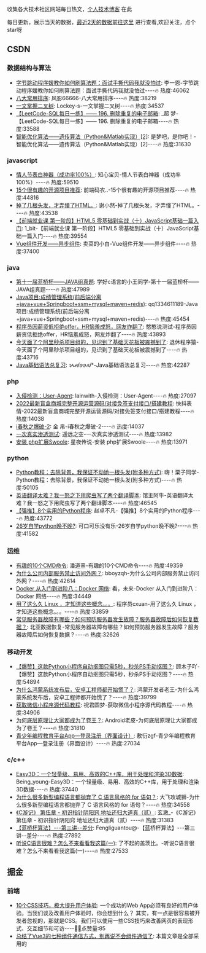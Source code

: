 
收集各大技术社区网站每日热文，[个人技术博客](https://github.com/dravenww/blob) 在此

每日更新，展示当天的数据，[最近2天的数据前往这里](https://github.com/dravenww/curated-article) 进行查看,欢迎关注，点个star呀
## CSDN 
### 数据结构与算法 
- [字节跳动程序媛教你如何刷算法题：面试手撕代码我就没怕过](https://blog.csdn.net/qq_29966203/article/details/122890389): 李一恩-字节跳动程序媛教你如何刷算法题：面试手撕代码我就没怕过----🔥 热度:46062 
- [八大常用排序](https://blog.csdn.net/weixin_58867976/article/details/122829103): 风影66666-八大常用排序----🔥 热度:38219 
- [一文掌握二叉树](https://blog.csdn.net/sjp151/article/details/122876035): Lockey-s-一文掌握二叉树----🔥 热度:34537 
- [【LeetCode-SQL每日一练】—— 196. 删除重复的电子邮箱](https://blog.csdn.net/weixin_42306958/article/details/122898528): _超 梦-【LeetCode-SQL每日一练】—— 196. 删除重复的电子邮箱----🔥 热度:33588 
- [智能优化算法——遗传算法（Python&Matlab实现）[2]](https://blog.csdn.net/weixin_46039719/article/details/122872298): 是梦吧，是你吧！-智能优化算法——遗传算法（Python&Matlab实现）[2]----🔥 热度:31630 

### javascript 
- [情人节表白神器（成功率100%）](https://blog.csdn.net/qq_53673551/article/details/122895391): 知心宝贝-情人节表白神器（成功率100%）----🔥 热度:59510 
- [15个很有趣的开源项目推荐](https://blog.csdn.net/BYGFJ/article/details/122854675): 前端码农..-15个很有趣的开源项目推荐----🔥 热度:44816 
- [掉了几根头发，才弄懂了HTML。](https://blog.csdn.net/Ping_Love_/article/details/122859348): 谢小然-掉了几根头发，才弄懂了HTML。----🔥 热度:43538 
- [【前端就业课 第一阶段】HTML5 零基础到实战（十）JavaScript基础一篇入门](https://blog.csdn.net/A757291228/article/details/122848011): 1_bit-【前端就业课 第一阶段】HTML5 零基础到实战（十）JavaScript基础一篇入门----🔥 热度:39554 
- [Vue组件开发——异步组件](https://blog.csdn.net/weixin_47450807/article/details/122852818): 卖菜的小白-Vue组件开发——异步组件----🔥 热度:37400 

### java 
- [第十一届蓝桥杯——JAVA组真题](https://blog.csdn.net/weixin_59796310/article/details/122894065): 学好c语言的小王同学-第十一届蓝桥杯——JAVA组真题----🔥 热度:47989 
- [Java项目:成绩管理系统(前后端分离+java+vue+Springboot+ssm+mysql+maven+redis)](https://blog.csdn.net/m0_66863468/article/details/122873154): qq1334611189-Java项目:成绩管理系统(前后端分离+java+vue+Springboot+ssm+mysql+maven+redis)----🔥 热度:45454 
- [程序员因薪资低拒绝offer，HR恼羞成怒，网友炸翻了](https://blog.csdn.net/weixin_56331124/article/details/122898067): 憨憨说测试-程序员因薪资低拒绝offer，HR恼羞成怒，网友炸翻了----🔥 热度:43893 
- [今天面了个阿里秒杀项目组的，见识到了基础天花板被震撼到了](https://blog.csdn.net/m0_59595915/article/details/122888266): 退休程序猿-今天面了个阿里秒杀项目组的，见识到了基础天花板被震撼到了----🔥 热度:43716 
- [Java基础语法总复习](https://blog.csdn.net/m0_58652786/article/details/122875935): ᝰꫛꪮꪮꫜ*-Java基础语法总复习----🔥 热度:42287 

### php 
- [入侵检测：User-Agent](https://blog.csdn.net/weixin_44288604/article/details/122841405): lainwith-入侵检测：User-Agent----🔥 热度:27097 
- [2022最新盲盒商城完整开源运营源码/对接免签支付接口/搭建教程](https://blog.csdn.net/m0_65907979/article/details/122903823): 快抖表情-2022最新盲盒商城完整开源运营源码/对接免签支付接口/搭建教程----🔥 热度:14038 
- [i春秋之爆破-2](https://blog.csdn.net/l2872253606/article/details/122902919): 金 帛-i春秋之爆破-2----🔥 热度:14037 
- [一次真实渗透测试](https://blog.csdn.net/weixin_51646864/article/details/122902650): 遥远之空-一次真实渗透测试----🔥 热度:13982 
- [安装 php扩展Swoole](https://blog.csdn.net/persevere_S/article/details/122902925): 星夜传说-安装 php扩展Swoole----🔥 热度:13971 

### python 
- [Python教程：去除背景，我保证不动她一根头发(附多种方式)](https://blog.csdn.net/xy258009/article/details/122892535): 嗨！栗子同学-Python教程：去除背景，我保证不动她一根头发(附多种方式)----🔥 热度:50105 
- [英语翻译太难？我一怒之下用爬虫写了两个翻译脚本](https://blog.csdn.net/qq_57421630/article/details/122888917): 馆主阿牛-英语翻译太难？我一怒之下用爬虫写了两个翻译脚本----🔥 热度:46545 
- [【强推】8个实用的Python程序](https://blog.csdn.net/sgzqc/article/details/122888895): 赵卓不凡-【强推】8个实用的Python程序----🔥 热度:43772 
- [26岁自学python晚不晚?](https://blog.csdn.net/m0_59236602/article/details/122896050): 可口可乐没有乐-26岁自学python晚不晚?----🔥 热度:41582 

### 运维 
- [有趣的10个CMD命令](https://blog.csdn.net/PanDaoxi2020/article/details/122838528): 潘道熹-有趣的10个CMD命令----🔥 热度:49359 
- [为什么公司内部服务禁止访问外网？](https://blog.csdn.net/zhuqiuhui/article/details/122890694): bboyzqh-为什么公司内部服务禁止访问外网？----🔥 热度:42614 
- [Docker 从入门到进阶八：Docker 网络](https://blog.csdn.net/qq_43762191/article/details/122844621): 看，未来-Docker 从入门到进阶八：Docker 网络----🔥 热度:34449 
- [用了这么久 Linux ，才知道这些概念。。。](https://blog.csdn.net/qq_36894974/article/details/122822779): 程序员cxuan-用了这么久 Linux ，才知道这些概念。。。----🔥 热度:33859 
- [常见服务器故障有哪些？如何预防服务器发生故障？服务器故障后如何恢复数据？](https://blog.csdn.net/beiya123/article/details/122876700): 北亚数据恢复-常见服务器故障有哪些？如何预防服务器发生故障？服务器故障后如何恢复数据？----🔥 热度:32626 

### 移动开发 
- [【爆赞】这款Python小程序自动抠图只需5秒，秒杀PS手动抠图？](https://blog.csdn.net/weixin_55822277/article/details/122892877): 顾木子吖-【爆赞】这款Python小程序自动抠图只需5秒，秒杀PS手动抠图？----🔥 热度:54894 
- [为什么鸿蒙系统发布后，安卓工程师都开始慌了？](https://blog.csdn.net/Harmony_wang/article/details/122865166): 鸿蒙开发者老王-为什么鸿蒙系统发布后，安卓工程师都开始慌了？----🔥 热度:39799 
- [获取微信小程序源代码教程](https://blog.csdn.net/qq15577969/article/details/122840510): 祝君圆梦-获取微信小程序源代码教程----🔥 热度:34906 
- [为何底层原理让大家都成为了卷王？](https://blog.csdn.net/m0_59614665/article/details/122830489): Android老皮-为何底层原理让大家都成为了卷王？----🔥 热度:31810 
- [青少年编程教育平台App—登录注册（界面设计）](https://blog.csdn.net/qq_45556665/article/details/122832255): 敷衍zgf-青少年编程教育平台App—登录注册（界面设计）----🔥 热度:27034 

### c/c++ 
- [Easy3D：一个轻量级、易用、高效的C++库，用于处理和渲染3D数据](https://blog.csdn.net/u013019296/article/details/122852826): Being_young-Easy3D：一个轻量级、易用、高效的C++库，用于处理和渲染3D数据----🔥 热度:37440 
- [为什么很多新型编程语言都抛弃了 C 语言风格的 for 语句？](https://blog.csdn.net/m0_63171455/article/details/122853744): 大飞攻城狮-为什么很多新型编程语言都抛弃了 C 语言风格的 for 语句？----🔥 热度:34558 
- [《C游记》 第伍章 - 初识指针阴阳窍 地址还归大道真（贰）](https://blog.csdn.net/forever_bryant/article/details/122853279): 玄澈_-《C游记》 第伍章 - 初识指针阴阳窍 地址还归大道真（贰）----🔥 热度:31383 
- [【蓝桥杯算法】---第三讲--差分](https://blog.csdn.net/weixin_59112191/article/details/122843379): Fengliguantou@-【蓝桥杯算法】---第三讲--差分----🔥 热度:27892 
- [听说C语言很难？怎么不来看看我这篇(一)](https://blog.csdn.net/qq_36434742/article/details/122806805): 了不起的盖茨比。-听说C语言很难？怎么不来看看我这篇(一)----🔥 热度:27533 


## 掘金 
### 前端 
- [10个CSS技巧，极大提升用户体验](https://juejin.cn/post/7062860159286149127): 一个成功的Web App必须有良好的用户体验。当我们谈及改善用户体验时，你会想到什么？ 其实，有一点是很容易被开发者忽视的，那就是CSS。我们可以使用一些CSS技巧来改善网页的表现形式、交互细节和可访----👍🏻点赞量:85 
- [总结了Vue3的七种组件通信方式，别再说不会组件通信了](https://juejin.cn/post/7062740057018335245): 本篇文章是全部采用的<script setup>这种组合式API写法，相对于选项式来说，组合式API这种写法更加自由，具体可以参考Vue文档对两种方式的描述。----👍🏻点赞量:63 
- [某一线前端小组长的 Code Review 分享（第二弹！）](https://juejin.cn/post/7063253153197588510): 大家平时能搜出一堆Code Review 流程、如何如何 Code Review 等等。好像实际的 review 记录并不多，恰好本人有幸担任前端小组长一职，就给大家分享一下，一线前端平时写的代码~----👍🏻点赞量:56 

### 前端-JavaScript 
- [总结了Vue3的七种组件通信方式，别再说不会组件通信了](https://juejin.cn/post/7062740057018335245): 本篇文章是全部采用的<script setup>这种组合式API写法，相对于选项式来说，组合式API这种写法更加自由，具体可以参考Vue文档对两种方式的描述。----👍🏻点赞量:63 
- [必须知道的JavaScript库 - 可视化库](https://juejin.cn/post/7063348479367577607): Data Visualization 数据可视化工具推荐 在研发团队内从0打造一个公司级可视化库/工具可行性非常低(无论是成本还是是否具备能力等等...),综上种种,今天推荐一些web方向现有的工具(----👍🏻点赞量:24 
- [即将到来的 ECMAScript 2022 新特性](https://juejin.cn/post/7062901984046612511): 这是我参与2022首次更文挑战的第 6 天，活动详情查看：2022首次更文挑战 ECMAScript 规范每年都会更新一次，正式标准化 JavaScript 语言的 ECMAScript 的下一次年度----👍🏻点赞量:18 

### 前端-Vue.js 
- [总结了Vue3的七种组件通信方式，别再说不会组件通信了](https://juejin.cn/post/7062740057018335245): 本篇文章是全部采用的<script setup>这种组合式API写法，相对于选项式来说，组合式API这种写法更加自由，具体可以参考Vue文档对两种方式的描述。----👍🏻点赞量:63 
- [Vue如何写埋点，统计PVUV，用户的喜爱程度、停留页面的时长！！！](https://juejin.cn/post/7063336406151593998): 「这是我参与2022首次更文挑战的第5天，活动详情查看：2022首次更文挑战」。 领导提出了一个需求，写pvuv要统计用户的访问量和喜好，俺也没写过，但是我们组的服务端非常的强大，他总结了办法，我只要----👍🏻点赞量:14 
- [vue-router 如何找到待渲染的 vue 组件？详解 route 别名处理，vue-router Matcher 解析（二）](https://juejin.cn/post/7063844917604253703): 之前的文章讲了, vue-router 找到待渲染的 vue 组件时，对 route route 的处理过程，但是还有 route 的 alias(别名) 是如何操作没有解释，对于别名在 vue-ro----👍🏻点赞量:2 

### 前端-算法 
- [日拱算法：什么是“煎饼排序”？](https://juejin.cn/post/7063449919394152485): 什么是“煎饼排序”？ 通过“煎饼翻转”来进行排序，叫“煎饼排序”，那什么是“煎饼翻转”呢？（禁止套娃🐶）。。。----👍🏻点赞量:7 
- [[路飞]_全排列 II](https://juejin.cn/post/7063422383822274567): 「这是我参与2022首次更文挑战的第25天，活动详情查看：2022首次更文挑战」 47. 全排列 II 题目 给定一个可包含重复数字的序列 nums ，按任意顺序 返回所有不重复的全排列。 示例1 示----👍🏻点赞量:14 
- [RTE2021 回顾丨实践中的摸爬滚打，AI OPS 落地之路](https://juejin.cn/post/7063447202907029511): 本文整理自声网Agora SD - RTN 网络传输质量负责人于涛在 RTE2021 实时互联网大会上的演讲分享。----👍🏻点赞量:0 

### 前端-React.js 
- [某一线前端小组长的 Code Review 分享（第二弹！）](https://juejin.cn/post/7063253153197588510): 大家平时能搜出一堆Code Review 流程、如何如何 Code Review 等等。好像实际的 review 记录并不多，恰好本人有幸担任前端小组长一职，就给大家分享一下，一线前端平时写的代码~----👍🏻点赞量:56 
- [2022新年奖励自己一辆特斯拉😎（React Hooks + Redux 入门级全栈实战项目）](https://juejin.cn/post/7063088278576037901): 前言 经过一段时间 React 的学习，正值春招来临，发现现在需要一个小小的项目来让自己对所学的知识做个总结与应用。正所谓百学不如一练，实战出真理👀。 项目简介 技术栈：React Hooks + R----👍🏻点赞量:51 
- [手写简易版 React 来彻底搞懂 fiber 架构](https://juejin.cn/post/7063321486135656479): React 16 之前和之后最大的区别就是 16 引入了 fiber，又基于 fiber 实现了 hooks。整天都提 fiber，那 fiber 到底是啥？它和 vdom 是什么关系？ 与其看各种解----👍🏻点赞量:19 

### 前端-CSS 
- [10个CSS技巧，极大提升用户体验](https://juejin.cn/post/7062860159286149127): 一个成功的Web App必须有良好的用户体验。当我们谈及改善用户体验时，你会想到什么？ 其实，有一点是很容易被开发者忽视的，那就是CSS。我们可以使用一些CSS技巧来改善网页的表现形式、交互细节和可访----👍🏻点赞量:85 
- [为什么要使用flex布局?](https://juejin.cn/post/7063823914136256543): 问：为什么要使用flex布局? 答：因为好用。 在面试的时候，当面试官问我们为什么要使用flex布局的时候，首先我们得先明白一点，问这个问题面试官到底想要了解什么？简单的回答”好用“肯定是不行的，任何----👍🏻点赞量:12 
- [transfom技术细节](https://juejin.cn/post/7063025852421767204): transform 什么是transform？ transform可以将2D元素或者3D元素进行旋转，缩放，移动或者是倾斜，其语法如下，当值为none为默认，其他通过提供的转变函数进行相应的转变 技术----👍🏻点赞量:19 

### 前端-LeetCode 
- [[路飞]_leetcode-69-x 的平方根 ](https://juejin.cn/post/7063740211368296484): 「这是我参与2022首次更文挑战的第26天，活动详情查看：2022首次更文挑战」 [题目地址] [B站地址] 给你一个非负整数 x ，计算并返回 x 的 算术平方根 。 由于返回类型是整数，结果只保留----👍🏻点赞量:8 
- [[路飞]_leetcode-34-在排序数组中查找元素的第一个和最后一个位置](https://juejin.cn/post/7063853609804365831): 「这是我参与2022首次更文挑战的第27天，活动详情查看：2022首次更文挑战」 [题目地址] [B站地址] 给定一个按照升序排列的整数数组 nums，和一个目标值 target。找出给定目标值在数组----👍🏻点赞量:6 

### 前端-Node.js 
- [使用 fst-json 自动生成更快的 json 序列化方法](https://juejin.cn/post/7063705765252431908): 直接使用你定义好的 Typescript 文件，来生成更加高效的序列化方法。目的是利用现有的资源（Typescript 文件），在编译和开发阶段尽可能提高运行时性能，同时这个过程并没有额外的开发负担。----👍🏻点赞量:2 
- [🌰举几个栗子，用Koa两天入门Node.js后端开发（二）](https://juejin.cn/post/7063482655337087013): 笔者选用koa作为web框架，将用两篇文章讲述Node.js编写接口和服务端渲染（SSR）第一篇：接口；第二篇：服务端渲染。koa是基于Node.js实现的web框架。是一款轻量的框架----👍🏻点赞量:1 
- [玩转控制台！如何展示代码自动打印的效果](https://juejin.cn/post/7063830884310335524): 首先，编程应该很有趣。把无聊的东西变成console.log好看的东西是非常令人愉快的。 如果你想先睹为快，可以查看----👍🏻点赞量:2 

### 前端-面试 
- [分分钟带你了解 ES2022 最重要的 4 个特性！](https://juejin.cn/post/7062900336695967781): ECMAScript 2022 将于今年 6 月发布，本篇带来 ES2022 肯定会出现的最重要的 4 个变化！因为。。。。。。----👍🏻点赞量:13 
- [几个简单的例子学会 ES6 class](https://juejin.cn/post/7063251767290658829): 「这是我参与2022首次更文挑战的第25天，活动详情查看：2022首次更文挑战」 是什么 class 是 ES6 中的一个语法糖结构，底层依然是基于原型和构造函数。何以见得呢？ 可以看到，两个实例的打----👍🏻点赞量:16 
- [介绍回流与重绘（Reflow & Repaint），以及如何进行优化?](https://juejin.cn/post/7064077572132323365): 回流与重绘对于前端来说可以说是非常重要的知识点了，我们不仅需要知道什么是回流与重绘，还需要知道如何进行优化。----👍🏻点赞量:9 

### 前端-TypeScript 
- [程序员必备技能之---Typescript](https://juejin.cn/post/7063427394513666085): Typescript 为什么要使用 typescript 问题：函数或者方法输入输出的参数类型，外部条件等 动态语言的约束：需要手动调试等过程 有了Typescript：代码本身就可以回答上述问题 编----👍🏻点赞量:9 
- [TS 类型体操：图解一个复杂高级类型](https://juejin.cn/post/7063824424264269831): 之前我们零散地了解了一些 TypeScript 类型体操的套路，但是没有综合练习下，今天就来做个高难度的体操，它会综合运用模式匹配、构造、递归等套路，对提升类型编程水平很有帮助。 我们要实现的高级类型----👍🏻点赞量:6 
- [React小白  工作上的使用记录](https://juejin.cn/post/7063812667445608461): 这是我参与2022首次更文挑战的第25天，活动详情查看：2022首次更文挑战 工作上要使用react + Typescript 去开发webpart,我真的是从零开始学啊,现在把之前不会的,记录一下.----👍🏻点赞量:9 

### 前端-Webpack 
- [webpack5  如何开启css Modules ](https://juejin.cn/post/7063299278273249317): 使用webpack5 配置 module时为了相同的样式名称不会被覆盖需要开启css modules webpack5 如何开启css Modules----👍🏻点赞量:1 
- [Webpack基础应用篇-[13] 1.10 拆分开发环境和生产环境配置](https://juejin.cn/post/7063369126361694216): 「这是我参与2022首次更文挑战的第5天，活动详情查看：2022首次更文挑战」。 现在，我们只能手工的来调整 mode选项，实现生产环境和开发环境的切换，且很多配置在生产环境和开发环境中存在不一致的情----👍🏻点赞量:1 
- [使用 Webpack 构建一个 React 组件上传到 Npm 仓库中供第三方使用](https://juejin.cn/post/7064114948187619364): 如何使用 Webpack 构建一个 React 组件上传到 Npm 仓库中供第三方 React 使用。----👍🏻点赞量:1 

### 前端-架构 
- [组件构建原则（三）：无依赖环原则](https://juejin.cn/post/7063410630354534414): 「这是我参与2022首次更文挑战的第15天，活动详情查看：2022首次更文挑战」。 背景介绍 这是我的《架构整洁之道》系列的第十三篇，从这篇文章开始，我们将学习组件之间关系的三条原则： 无依赖环原则 ----👍🏻点赞量:11 
- [关于自建组件库的思考](https://juejin.cn/post/7063017892714905608): 很多公司都会有自己的组件库，但是在使用起来都不尽如人意，这里分享下我自己的一些观点和看法～～～～～～----👍🏻点赞量:14 
- [keep-alive缓存篇(进阶篇)](https://juejin.cn/post/7063282882344648712): 完整项目地址：vue3-element-plus 体验地址：http://8.135.1.141/vue3-admin-plus 系列文章入口： 真香定律！带你用vue3+vite2撸后台（入口） 前----👍🏻点赞量:4 

### 前端-微信小程序 
- [小程序canvas如何进行撤销、播放操作](https://juejin.cn/post/7063282940553199653): 接上一篇文章：我的第一个小程序之旅 —— canvas画布 小程序搜索【涂图了】，可进行体验。 轨迹自动播放实现 在画布上绘制笔迹的时候，通过touchmove事件将每一次绘制的点坐标都记录起来，同时----👍🏻点赞量:2 
- [微信小程序开发问题总结 - 微信授权的开发和问题（一）](https://juejin.cn/post/7063050037198061576): 这是我参与2022首次更文挑战的第10天，活动详情查看：2022首次更文挑战 hi 我是小十七_，之前开发微信小程序的时候遇到过一些问题，解决方案分享给大家～这篇主要是微信授权，上一篇文档在这里：ht----👍🏻点赞量:4 
- [企业微信与微信兼容](https://juejin.cn/post/7063039826420826143): 「这是我参与2022首次更文挑战的第12天，活动详情查看：2022首次更文挑战」 问题收敛 调研到的问题列表 公众号侧 jSSDK 版本不同 wx.config 在两端参数有差异 wx-open-la----👍🏻点赞量:2 

### 前端-Flutter 
- [一文掌握Flutter 2.10新特性](https://juejin.cn/post/7063811501215186952): Flutter 2.10 包括 Flutter 对 Windows ⽀持的重⼤更新、⼏项重⼤的性能改进、框架中图标和颜⾊的新⽀持以及一些⼯具改进等。此外，该版本还包括移除了 dev 渠道的更新、减少对----👍🏻点赞量:0 
- [Flutter入门：设置全局字体](https://juejin.cn/post/7064049226556112933): 引入字体 首先在项目中创建fonts目录，然后将将ttf文件放到该目录下，然后在pubspec文件中添加该字体文件，如----👍🏻点赞量:0 
- [FLutter入门：异步加载组件FutureBuilder](https://juejin.cn/post/7063248946960793636): FutureBuilder 在实际开发中，进入一个页面后执行网络请求加载数据并显示是非常普遍的，这时候我们一般会显示loading----👍🏻点赞量:0 

### 前端-年终总结 

### 后端 
- [骚操作之绕过内网限制去听歌](https://juejin.cn/post/7063363888984621093): 现在有些公司对内网可能有限制，比如一些音视频网站是打不开的，那怎么办？ 你知道是怎么实现的限制嘛？又有什么办法能绕过呢？带着这些疑问你不如看看这篇文章，没准对你有一些启发~🤣----👍🏻点赞量:7 
- [Signal | 如何用Rust构建大规模端到端加密通话](https://juejin.cn/post/7063026190512046110): 前言 本文不是对原文的完整翻译，只是关键摘要。 Signal是由Signal技术基金会和Signal Messenger LLC开发的跨平台加密消息服务。Signal经互联网发送一对一及组群消息，消息----👍🏻点赞量:5 
- [Rust生产实践｜特定场景下的Rust无锁队列实现](https://juejin.cn/post/7063025109950267406): 作者: Joshua022 上海飞蓬网络科技有限公司 问题抽象 现有一个较大文件A(>20G)，通过某种算法可以利用文件A生成另外一个相同大小的文件B，而这个目标文件B的生成同时需要用到已经产生的数据----👍🏻点赞量:6 

### Android 
- [【解惑】App处于前台，Activity就不会被回收了？](https://juejin.cn/post/7063068797304832030): 单进程场景，Activity被回收只可能是因为进程被系统回收了？但以前遇到过：App在前台，不在栈顶的Activity却被干掉，但进程还健在的场景，对原因进行探索~----👍🏻点赞量:43 
- [Flutter Riverpod 全面深入解析，为什么官方推荐它？](https://juejin.cn/post/7063111063427874847): 全面深入介绍RiverPod的实现，几乎是目前最全之一的RIverPod内容整体解析，文章内容很长，请耐心阅读～----👍🏻点赞量:42 
- [ Flutter 2022 战略和路线解读与想法](https://juejin.cn/post/7063341792577454110): 最近 Flutter 发布了官方关于 2022 的 战略 和 路线图 ，本篇主要针对内容做一些总结和解读，给正在使用 Flutter 或者正打算使用 Fluter 的人做个参考。----👍🏻点赞量:22 

### IOS 
- [最新上架App Store 全流程](https://juejin.cn/post/7063065083408023565): 最新app到App Store，虽然之前上架过，还是遇到不少坑，特别是配置证书的时候，还好是上架是一次性通过，整理一份详细图文详解。项目是flutter项目上架到App Store----👍🏻点赞量:23 
- [iOS中Pod库资源引用探究](https://juejin.cn/post/7063314733415268366): 前言 Cocoapods中Pod引用资源的方式有多种，不同的方式对资源的使用还是有区别的，但也有一定的规律，这里我用一个样例工程来进行说明。----👍🏻点赞量:3 
- [iOS小技能： 时间处理（案例：构造退款单号、获取最近30天的数据）](https://juejin.cn/post/7063285616041017352): iOS获取时间的应用场景：报表的时间筛选、构造退款单号、获取最近30天的数据、获取本月、获取前一天时间。----👍🏻点赞量:4 


## GitHub 
### Javascript 
- [FortAwesome/Font-Awesome](https://github.com/FortAwesome/Font-Awesome): The iconic SVG, font, and CSS toolkit----总⭐️68,091; 今日⭐️210 
- [medusajs/medusa](https://github.com/medusajs/medusa): The open-source Shopify alternative----总⭐️8,200; 今日⭐️175 
- [AMAI-GmbH/AI-Expert-Roadmap](https://github.com/AMAI-GmbH/AI-Expert-Roadmap): Roadmap to becoming an Artificial Intelligence Expert in 2022----总⭐️17,016; 今日⭐️328 
- [6dylan6/jdpro](https://github.com/6dylan6/jdpro): 京东签到，集合库，内部助力，青龙面板支持，青龙脚本----总⭐️343; 今日⭐️32 
- [zadam/trilium](https://github.com/zadam/trilium): Build your personal knowledge base with Trilium Notes----总⭐️14,138; 今日⭐️108 
- [Asabeneh/30-Days-Of-JavaScript](https://github.com/Asabeneh/30-Days-Of-JavaScript): 30 days of JavaScript programming challenge is a step-by-step guide to learn JavaScript programming language in 30 days. This challenge may take more than 100 days, please just follow your own pace.----总⭐️16,872; 今日⭐️160 
- [glixzzy/blooket-hack](https://github.com/glixzzy/blooket-hack): The Blooket Hack----总⭐️435; 今日⭐️6 
- [jitsi/jitsi-meet](https://github.com/jitsi/jitsi-meet): Jitsi Meet - Secure, Simple and Scalable Video Conferences that you use as a standalone app or embed in your web application.----总⭐️17,531; 今日⭐️12 
- [ToolJet/ToolJet](https://github.com/ToolJet/ToolJet): Extensible low-code framework for building business applications. Connect to databases, cloud storages, GraphQL, API endpoints, Airtable, etc and build apps using drag and application builder. Built using JavaScript/TypeScript.----总⭐️5,669; 今日⭐️71 
- [goldbergyoni/nodebestpractices](https://github.com/goldbergyoni/nodebestpractices): The Node.js best practices list (January 2022)----总⭐️75,001; 今日⭐️37 

### Vue 
- [vbenjs/vue-vben-admin](https://github.com/vbenjs/vue-vben-admin): A modern vue admin. It is based on Vue3, vite and TypeScript. It's fast！----总⭐️9,417; 今日⭐️112 
- [element-plus/element-plus](https://github.com/element-plus/element-plus): A Vue.js 3 UI Library made by Element team----总⭐️14,119; 今日⭐️64 
- [element-plus/element-plus-vite-starter](https://github.com/element-plus/element-plus-vite-starter): A starter kit for Element Plus with Vite----总⭐️250; 今日⭐️1 
- [RainManGO/vue3-composition-admin](https://github.com/RainManGO/vue3-composition-admin): 基于vue3 的管理端模板(Vue3 TS Vuex4 element-plus vue-i18n-next composition-api) vue3-admin vue3-ts-admin----总⭐️1,179; 今日⭐️3 
- [PanJiaChen/vue-element-admin](https://github.com/PanJiaChen/vue-element-admin): A magical vue admin----总⭐️74,060; 今日⭐️21 
- [newbee-ltd/vue3-admin](https://github.com/newbee-ltd/vue3-admin): Vue 3.0 + Vite 2.0 + Vue-Router 4.0 + Element-Plus + Echarts 5.0 + Axios 开发的后台管理系统----总⭐️1,500; 今日⭐️4 
- [ElemeFE/element](https://github.com/ElemeFE/element): A Vue.js 2.0 UI Toolkit for Web----总⭐️51,658; 今日⭐️5 
- [lin-xin/vue-manage-system](https://github.com/lin-xin/vue-manage-system): 基于Vue3 + Element Plus 的后台管理系统解决方案----总⭐️14,409; 今日⭐️5 
- [chaitin/xray](https://github.com/chaitin/xray): 一款完善的安全评估工具，支持常见 web 安全问题扫描和自定义 poc | 使用之前务必先阅读文档----总⭐️6,428; 今日⭐️1 
- [Armour/vue-typescript-admin-template](https://github.com/Armour/vue-typescript-admin-template): A vue-cli 3.0 + typescript minimal admin template----总⭐️4,393; 今日⭐️2 

### Typescript 
- [vuejs/router](https://github.com/vuejs/router): The official router for Vue.js----总⭐️1,822; 今日⭐️10 
- [ant-design/ant-design](https://github.com/ant-design/ant-design): An enterprise-class UI design language and React UI library----总⭐️78,041; 今日⭐️26 
- [alibaba/hooks](https://github.com/alibaba/hooks): A high-quality & reliable React Hooks library.----总⭐️8,352; 今日⭐️8 
- [puppeteer/puppeteer](https://github.com/puppeteer/puppeteer): Headless Chrome Node.js API----总⭐️76,222; 今日⭐️17 
- [angular/angular](https://github.com/angular/angular): The modern web developer’s platform----总⭐️79,555; 今日⭐️24 
- [Azure/azure-rest-api-specs](https://github.com/Azure/azure-rest-api-specs): The source for REST API specifications for Microsoft Azure.----总⭐️1,331; 今日⭐️3 
- [type-challenges/type-challenges](https://github.com/type-challenges/type-challenges): Collection of TypeScript type challenges with online judge----总⭐️12,748; 今日⭐️35 
- [apache/echarts](https://github.com/apache/echarts): Apache ECharts is a powerful, interactive charting and data visualization library for browser----总⭐️49,748; 今日⭐️36 
- [ant-design/ant-design-mobile](https://github.com/ant-design/ant-design-mobile): Fluent and powerful mobile component library based on React.----总⭐️9,638; 今日⭐️0 
- [baidu/amis](https://github.com/baidu/amis): 前端低代码框架，通过 JSON 配置就能生成各种页面。----总⭐️9,945; 今日⭐️8 

### Python 
- [Audiobahn/CVE-2022-20699](https://github.com/Audiobahn/CVE-2022-20699): Cisco Anyconnect VPN unauth RCE (rwx stack)----总⭐️157; 今日⭐️25 
- [3b1b/manim](https://github.com/3b1b/manim): Animation engine for explanatory math videos----总⭐️41,682; 今日⭐️120 
- [jerry3747/taobao_seckill](https://github.com/jerry3747/taobao_seckill): 淘宝、天猫半价抢购，抢电视、抢茅台，干死黄牛党----总⭐️1,561; 今日⭐️38 
- [jinfagang/yolov7](https://github.com/jinfagang/yolov7): YOLO with Transformers and Instance Segmentation, with TensorRT acceleration!----总⭐️405; 今日⭐️15 
- [tensorflow/models](https://github.com/tensorflow/models): Models and examples built with TensorFlow----总⭐️72,760; 今日⭐️12 
- [jackfrued/Python-100-Days](https://github.com/jackfrued/Python-100-Days): Python - 100天从新手到大师----总⭐️114,956; 今日⭐️31 
- [open-mmlab/mmdetection](https://github.com/open-mmlab/mmdetection): OpenMMLab Detection Toolbox and Benchmark----总⭐️18,275; 今日⭐️7 
- [CorentinJ/Real-Time-Voice-Cloning](https://github.com/CorentinJ/Real-Time-Voice-Cloning): Clone a voice in 5 seconds to generate arbitrary speech in real-time----总⭐️33,403; 今日⭐️44 
- [home-assistant/core](https://github.com/home-assistant/core): Open source home automation that puts local control and privacy first.----总⭐️49,823; 今日⭐️27 
- [PaddlePaddle/PaddleOCR](https://github.com/PaddlePaddle/PaddleOCR): Awesome multilingual OCR toolkits based on PaddlePaddle (practical ultra lightweight OCR system, support 80+ languages recognition, provide data annotation and synthesis tools, support training and deployment among server, mobile, embedded and IoT devices)----总⭐️18,880; 今日⭐️17 

### Go 
- [Dreamacro/clash](https://github.com/Dreamacro/clash): A rule-based tunnel in Go.----总⭐️23,796; 今日⭐️78 
- [hashicorp/hcl](https://github.com/hashicorp/hcl): HCL is the HashiCorp configuration language.----总⭐️3,852; 今日⭐️5 
- [minio/minio](https://github.com/minio/minio): High Performance, Kubernetes Native Object Storage----总⭐️31,592; 今日⭐️16 
- [go-redis/redis](https://github.com/go-redis/redis): Type-safe Redis client for Golang----总⭐️13,501; 今日⭐️8 
- [ariga/atlas](https://github.com/ariga/atlas): A database toolkit----总⭐️1,352; 今日⭐️16 
- [elastic/beats](https://github.com/elastic/beats): Beats - Lightweight shippers for Elasticsearch & Logstash----总⭐️10,756; 今日⭐️7 
- [flipped-aurora/gin-vue-admin](https://github.com/flipped-aurora/gin-vue-admin): 基于vite+vue3+gin搭建的开发基础平台（已完成setup语法糖版本），集成jwt鉴权，权限管理，动态路由，分页封装，多点登录拦截，资源权限，上传下载，代码生成器，表单生成器等开发必备功能，五分钟一套CURD前后端代码。----总⭐️11,447; 今日⭐️5 
- [influxdata/telegraf](https://github.com/influxdata/telegraf): The plugin-driven server agent for collecting & reporting metrics.----总⭐️11,151; 今日⭐️3 
- [matrix-org/dendrite](https://github.com/matrix-org/dendrite): Dendrite is a second-generation Matrix homeserver written in Go!----总⭐️3,013; 今日⭐️14 
- [kubernetes/kubernetes](https://github.com/kubernetes/kubernetes): Production-Grade Container Scheduling and Management----总⭐️85,390; 今日⭐️38 

### Php 
- [laravel/laravel](https://github.com/laravel/laravel): A PHP framework for web artisans.----总⭐️68,552; 今日⭐️68 
- [PGYER/codefever](https://github.com/PGYER/codefever): CodeFever 是完全免费开源的 Git 代码托管服务，支持一行命令安装到自己服务器！CodeFever Community Edition (A Self-hosted Git Services)!----总⭐️1,139; 今日⭐️9 
- [saifulcoder/laravel-whatsapp-server](https://github.com/saifulcoder/laravel-whatsapp-server): Simple RESTful WhatsApp API with Laravel 8----总⭐️174; 今日⭐️1 
- [laravel/framework](https://github.com/laravel/framework): The Laravel Framework.----总⭐️26,139; 今日⭐️9 
- [symfony/symfony](https://github.com/symfony/symfony): The Symfony PHP framework----总⭐️26,477; 今日⭐️5 
- [archtechx/tenancy](https://github.com/archtechx/tenancy): Automatic multi-tenancy for Laravel. No code changes needed.----总⭐️2,222; 今日⭐️3 
- [tymondesigns/jwt-auth](https://github.com/tymondesigns/jwt-auth): JSON Web Token Authentication for Laravel & Lumen----总⭐️10,415; 今日⭐️2 
- [laravel-filament/filament](https://github.com/laravel-filament/filament): A collection of tools for rapidly building beautiful TALL stack interfaces, designed for humans.----总⭐️2,729; 今日⭐️8 
- [hlmd/Postman-cn](https://github.com/hlmd/Postman-cn): Postman汉化中文版----总⭐️3,370; 今日⭐️2 
- [doctrine/orm](https://github.com/doctrine/orm): Doctrine Object Relational Mapper (ORM)----总⭐️9,076; 今日⭐️0 

### Rust 
- [gyroflow/gyroflow](https://github.com/gyroflow/gyroflow): Video stabilization using gyroscope data----总⭐️2,345; 今日⭐️133 
- [rustdesk/rustdesk](https://github.com/rustdesk/rustdesk): Yet another remote desktop software----总⭐️15,330; 今日⭐️91 
- [DioxusLabs/dioxus](https://github.com/DioxusLabs/dioxus): Elegant React-like library for building user interfaces for desktop, web, mobile, SSR, liveview, and more.----总⭐️2,732; 今日⭐️43 
- [sunface/rust-course](https://github.com/sunface/rust-course): “连续六年成为全世界最受喜爱的语言，无GC也无需手动内存管理、极高的性能和安全性、过程/OO/函数式编程、优秀的包管理、JS未来基石" — 工作之余的第二语言来试试Rust吧。<<Rust语言圣经>>拥有全面且深入的讲解、生动贴切的示例、德芙般丝滑的内容，甚至还有JS程序员关注的WASM和Deno等专题。这可能是目前最用心的Rust中文学习教程/书籍----总⭐️3,692; 今日⭐️38 
- [tauri-apps/tauri](https://github.com/tauri-apps/tauri): Build smaller, faster, and more secure desktop applications with a web frontend.----总⭐️31,023; 今日⭐️93 
- [rome/tools](https://github.com/rome/tools): The Rome Toolchain. A linter, compiler, bundler, and more for JavaScript, TypeScript, HTML, Markdown, and CSS.----总⭐️17,128; 今日⭐️3 
- [slint-ui/slint](https://github.com/slint-ui/slint): Slint is a toolkit to efficiently develop fluid graphical user interfaces for any display: embedded devices and desktop applications. We support multiple programming languages, such as Rust, C++ or JavaScript.----总⭐️3,239; 今日⭐️38 
- [rust-lang/mdBook](https://github.com/rust-lang/mdBook): Create book from markdown files. Like Gitbook but implemented in Rust----总⭐️8,620; 今日⭐️7 
- [nushell/nushell](https://github.com/nushell/nushell): A new type of shell----总⭐️17,182; 今日⭐️8 
- [rapiz1/rathole](https://github.com/rapiz1/rathole): A lightweight and high-performance reverse proxy for NAT traversal, written in Rust. An alternative to frp and ngrok.----总⭐️2,577; 今日⭐️11 

### Object-C 
- [Sunnyyoung/WeChatTweak-macOS](https://github.com/Sunnyyoung/WeChatTweak-macOS): A dynamic library tweak for WeChat macOS - 首款微信 macOS 客户端撤回拦截与多开----总⭐️6,779; 今日⭐️1 
- [firebase/firebase-ios-sdk](https://github.com/firebase/firebase-ios-sdk): Firebase iOS SDK----总⭐️3,423; 今日⭐️1 
- [SDWebImage/SDWebImage](https://github.com/SDWebImage/SDWebImage): Asynchronous image downloader with cache support as a UIImageView category----总⭐️23,982; 今日⭐️3 
- [Instagram/IGListKit](https://github.com/Instagram/IGListKit): A data-driven UICollectionView framework for building fast and flexible lists.----总⭐️12,248; 今日⭐️0 
- [wix/react-native-navigation](https://github.com/wix/react-native-navigation): A complete native navigation solution for React Native----总⭐️12,428; 今日⭐️0 
- [WenchaoD/FSCalendar](https://github.com/WenchaoD/FSCalendar): A fully customizable iOS calendar library, compatible with Objective-C and Swift----总⭐️9,868; 今日⭐️0 
- [AFNetworking/AFNetworking](https://github.com/AFNetworking/AFNetworking): A delightful networking framework for iOS, macOS, watchOS, and tvOS.----总⭐️33,285; 今日⭐️1 
- [CocoaLumberjack/CocoaLumberjack](https://github.com/CocoaLumberjack/CocoaLumberjack): A fast & simple, yet powerful & flexible logging framework for Mac and iOS----总⭐️12,621; 今日⭐️0 
- [openid/AppAuth-iOS](https://github.com/openid/AppAuth-iOS): iOS and macOS SDK for communicating with OAuth 2.0 and OpenID Connect providers.----总⭐️1,274; 今日⭐️1 
- [realm/realm-swift](https://github.com/realm/realm-swift): Realm is a mobile database: a replacement for Core Data & SQLite----总⭐️14,903; 今日⭐️2 



